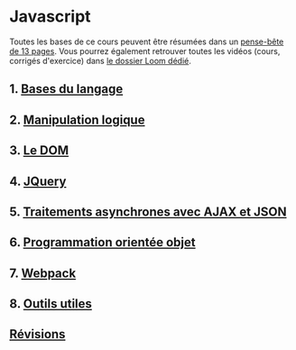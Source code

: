 # Javascript

Toutes les bases de ce cours peuvent être résumées dans un [pense-bête de 13 pages](./img/js-cheatsheet.pdf).
Vous pourrez également retrouver toutes les vidéos (cours, corrigés d'exercice) dans [le dossier Loom dédié](https://loom.com/share/folder/e165172439f346549437df31f84c3c97).

## 1. [Bases du langage](1-bases.md)

## 2. [Manipulation logique](2-logique.md)

## 3. [Le DOM](3-dom.md)

## 4. [JQuery](4-jquery.md)

## 5. [Traitements asynchrones avec AJAX et JSON](5-ajax.md)

## 6. [Programmation orientée objet](6-poo.md)

## 7. [Webpack](90-webpack.md)

## 8. [Outils utiles](98-outils.md)

## [Révisions](99-revisions.md)
